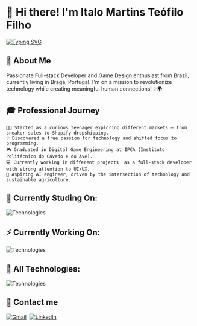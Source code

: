# 👋 Hi there! I'm Italo Martins Teófilo Filho

[![Typing SVG](https://readme-typing-svg.herokuapp.com?font=Rajdhani&weight=600&size=32&letterSpacing=0.1rem&duration=1000&pause=500&color=15AAF7DA&vCenter=true&width=435&lines=Italo+Te%C3%B3filo+Filho;What!%3F;Papitalos)](https://git.io/typing-svg)

## 🚀 About Me

Passionate Full-stack Developer and Game Design enthusiast from Brazil, currently living in Braga, Portugal. I'm on a mission to revolutionize technology while creating meaningful human connections! 💡🌍

## 🎓 Professional Journey
    🧑‍🎓 Started as a curious teenager exploring different markets — from sneaker sales to Shopify dropshipping.  
    💡 Discovered a true passion for technology and shifted focus to programming.  
    🎮 Graduated in Digital Game Engineering at IPCA (Instituto Politécnico do Cávado e do Ave).  
    💻 Currently working in different projects  as a full-stack developer with strong attention to UI/UX.  
    🤖 Aspiring AI engineer, driven by the intersection of technology and sustainable agriculture.  

## 🧠 Currently Studing On:
![Technologies](https://skillicons.dev/icons?i=py,c,cpp,matlab,pycharm)

## ⚡️ Currently Working  On:
![Technologies](https://skillicons.dev/icons?i=html,sass,typescript,angular,nodejs,pnpm,docker,postgres)

## 🔧 All Technologies:
![Technologies](https://skillicons.dev/icons?i=ts,js,html,css,sass,tailwind,react,nextjs,angular,kotlin,swift,cpp,c,cs,py,matlab,nodejs,dotnet,prisma,cmake,webpack,vite,npm,pnpm,docker,firebase,postgres,mongodb,git,github,postman,bash,powershell,linux,ubuntu,windows,replit,vscode,visualstudio,pycharm,idea,sublime,figma,blender,unity,unreal,gamemakerstudio,threejs,wordpress,notion,obsidian,stackoverflow,regex)
  


## 📲 Contact me
[![Gmail](https://img.shields.io/badge/Gmail-D14836?style=for-the-badge&logo=gmail&logoColor=white)](mailto:contato@italoteofilo.com?subject=Contacting_via_GitHub)&nbsp;
[![LinkedIn](https://img.shields.io/badge/LinkedIn-0077B5?style=for-the-badge&logo=linkedin&logoColor=white)](https://www.linkedin.com/in/italo-teófilo-filho-36738a24b/)&nbsp;



